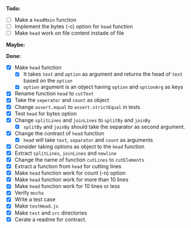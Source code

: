 **Todo:**
- [ ] Make a `headMain` function
- [ ] Implement the bytes (-c) option for `head` function
- [ ] Make `head` work on file content instade of file

**Maybe:**


**Done:**
- [x] Make `head` function
  - [x] It takes `text` and `option` as argument and returns the head of `text` based on the `option`
  - [x] `option` argument is an object having `option` and `optionArg` as keys
- [x] Rename function `head` to `cutText`
- [x] Take the `seperator` and `count` as object
- [x] Change `assert.equal` to `assert.strictEqual` in tests
- [x] Test `head` for bytes option
- [x] Change `splitLines` and `joinLines` to `splitBy` and `joinBy`
  - [x] `splitBy` and `joinBy` should take the separator as second argument.
- [x] Change the contract of `head` function
  - [x] `head` will take `text`, `separator` and `count` as arguments
- [x] Consider taking options as object to the `head` function
- [x] Extract `splitLines`, `joinLines` and `newline`
- [x] Change the name of function `cutLines` to `cutElements`
- [x] Extract a function from `head` for cutting lines
- [x] Make `head` function work for count (-n) option
- [x] Make `head` function work for more than 10 lines
- [x] Make `head` function work for 10 lines or less
- [x] Verify `mocha`
- [x] Write a test case
- [x] Make `testHead.js`
- [x] Make `test` and `src` directories
- [x] Cerate a readme for contract.

